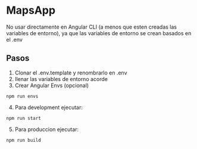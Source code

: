# MapsApp

No usar directamente en Angular CLI (a menos que esten creadas las variables de entorno), ya que las variables de entorno se crean basados en el .env

## Pasos

1. Clonar el .env.template y renombrarlo en .env
2. llenar las variables de entorno acorde
3. Crear Angular Envs (opcional)

```
npm run envs
```

4. Para development ejecutar:

```
npm run start
```

5. Para produccion ejecutar:

```
npm run build
```
